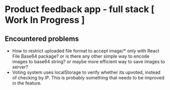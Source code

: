 # Product feedback app - full stack [ Work In Progress ]

## Encountered problems
- How to restrict uploaded file format to accept image/* only with React File Base64 package? or is there any other simple way to encode images to base64 string? or maybe more efficient way to save images to server?
- Voting system uses localStorage to verify whether its upvoted, instead of checking by IP. This is probably something that needs to be improved in the feature.
